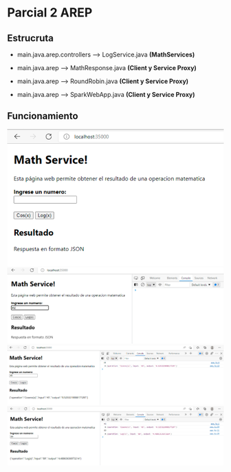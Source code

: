 # Parcial 2 AREP

## Estrucruta

* main.java.arep.controllers --> LogService.java **(MathServices)**

* main.java.arep --> MathResponse.java **(Client y Service Proxy)**
* main.java.arep --> RoundRobin.java **(Client y Service Proxy)**
* main.java.arep --> SparkWebApp.java **(Client y Service Proxy)**

## Funcionamiento


<img src="img/s1.png">
<img src="img/s2.png">
<img src="img/s3.png">
<img src="img/s4.png">
